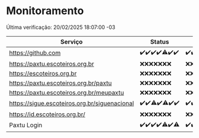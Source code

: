 # Monitoramento

Última verificação: 20/02/2025 18:07:00 -03

|Serviço|Status|Últimas 24h|
|---|---|---|
|https://github.com|<span title="2025-02-13: OK=23">✔️</span><span title="2025-02-14: OK=23">✔️</span><span title="2025-02-15: OK=23">✔️</span><span title="2025-02-16: OK=23">✔️</span><span title="2025-02-17: OK=22, Falhas=1">⚠️</span><span title="2025-02-18: OK=23">✔️</span><span title="2025-02-19: OK=20">✔️</span>|<span title="19/02/2025 18:07:00 -03 : 200">✔️</span><span title="19/02/2025 19:07:00 -03 : 200">✔️</span><span title="19/02/2025 20:08:00 -03 : 200">✔️</span><span title="19/02/2025 21:41:00 -03 : 200">✔️</span><span title="19/02/2025 23:10:00 -03 : 200">✔️</span><span title="20/02/2025 00:13:00 -03 : 200">✔️</span><span title="20/02/2025 01:10:00 -03 : 200">✔️</span><span title="20/02/2025 02:09:00 -03 : 200">✔️</span><span title="20/02/2025 03:12:00 -03 : 200">✔️</span><span title="20/02/2025 04:08:00 -03 : 200">✔️</span><span title="20/02/2025 05:11:00 -03 : 200">✔️</span><span title="20/02/2025 06:09:00 -03 : 200">✔️</span><span title="20/02/2025 07:09:00 -03 : 200">✔️</span><span title="20/02/2025 08:07:00 -03 : 200">✔️</span><span title="20/02/2025 09:15:00 -03 : 200">✔️</span><span title="20/02/2025 10:16:00 -03 : 200">✔️</span><span title="20/02/2025 11:08:00 -03 : 200">✔️</span><span title="20/02/2025 12:09:00 -03 : 200">✔️</span><span title="20/02/2025 13:10:00 -03 : 200">✔️</span><span title="20/02/2025 14:07:00 -03 : 200">✔️</span><span title="20/02/2025 15:11:00 -03 : 200">✔️</span><span title="20/02/2025 16:06:00 -03 : 200">✔️</span><span title="20/02/2025 18:07:00 -03 : 200">✔️</span>|
|https://paxtu.escoteiros.org.br|<span title="2025-02-13: Falhas=23">❌</span><span title="2025-02-14: Falhas=23">❌</span><span title="2025-02-15: Falhas=23">❌</span><span title="2025-02-16: Falhas=23">❌</span><span title="2025-02-17: Falhas=23">❌</span><span title="2025-02-18: Falhas=23">❌</span><span title="2025-02-19: Falhas=20">❌</span>|<span title="19/02/2025 18:07:00 -03 : 403">❌</span><span title="19/02/2025 19:07:00 -03 : 403">❌</span><span title="19/02/2025 20:08:00 -03 : 403">❌</span><span title="19/02/2025 21:41:00 -03 : 403">❌</span><span title="19/02/2025 23:10:00 -03 : 403">❌</span><span title="20/02/2025 00:13:00 -03 : 403">❌</span><span title="20/02/2025 01:10:00 -03 : 403">❌</span><span title="20/02/2025 02:09:00 -03 : 403">❌</span><span title="20/02/2025 03:12:00 -03 : 403">❌</span><span title="20/02/2025 04:08:00 -03 : 403">❌</span><span title="20/02/2025 05:11:00 -03 : 403">❌</span><span title="20/02/2025 06:09:00 -03 : 403">❌</span><span title="20/02/2025 07:09:00 -03 : 403">❌</span><span title="20/02/2025 08:07:00 -03 : 403">❌</span><span title="20/02/2025 09:15:00 -03 : 403">❌</span><span title="20/02/2025 10:16:00 -03 : 403">❌</span><span title="20/02/2025 11:08:00 -03 : 403">❌</span><span title="20/02/2025 12:09:00 -03 : 403">❌</span><span title="20/02/2025 13:10:00 -03 : 403">❌</span><span title="20/02/2025 14:07:00 -03 : 403">❌</span><span title="20/02/2025 15:11:00 -03 : 403">❌</span><span title="20/02/2025 16:06:00 -03 : 403">❌</span><span title="20/02/2025 18:07:00 -03 : 403">❌</span>|
|https://escoteiros.org.br|<span title="2025-02-13: Falhas=23">❌</span><span title="2025-02-14: Falhas=23">❌</span><span title="2025-02-15: Falhas=23">❌</span><span title="2025-02-16: Falhas=23">❌</span><span title="2025-02-17: Falhas=23">❌</span><span title="2025-02-18: Falhas=23">❌</span><span title="2025-02-19: Falhas=20">❌</span>|<span title="19/02/2025 18:07:00 -03 : 403">❌</span><span title="19/02/2025 19:07:00 -03 : 403">❌</span><span title="19/02/2025 20:08:00 -03 : 403">❌</span><span title="19/02/2025 21:41:00 -03 : 403">❌</span><span title="19/02/2025 23:10:00 -03 : 403">❌</span><span title="20/02/2025 00:13:00 -03 : 403">❌</span><span title="20/02/2025 01:10:00 -03 : 403">❌</span><span title="20/02/2025 02:09:00 -03 : 403">❌</span><span title="20/02/2025 03:12:00 -03 : 403">❌</span><span title="20/02/2025 04:08:00 -03 : 403">❌</span><span title="20/02/2025 05:11:00 -03 : 403">❌</span><span title="20/02/2025 06:09:00 -03 : 403">❌</span><span title="20/02/2025 07:09:00 -03 : 403">❌</span><span title="20/02/2025 08:07:00 -03 : 403">❌</span><span title="20/02/2025 09:15:00 -03 : 403">❌</span><span title="20/02/2025 10:16:00 -03 : 403">❌</span><span title="20/02/2025 11:08:00 -03 : 403">❌</span><span title="20/02/2025 12:09:00 -03 : 403">❌</span><span title="20/02/2025 13:10:00 -03 : 403">❌</span><span title="20/02/2025 14:07:00 -03 : 403">❌</span><span title="20/02/2025 15:11:00 -03 : 403">❌</span><span title="20/02/2025 16:06:00 -03 : 403">❌</span><span title="20/02/2025 18:07:00 -03 : 403">❌</span>|
|https://paxtu.escoteiros.org.br/paxtu|<span title="2025-02-13: Falhas=23">❌</span><span title="2025-02-14: Falhas=23">❌</span><span title="2025-02-15: Falhas=23">❌</span><span title="2025-02-16: Falhas=23">❌</span><span title="2025-02-17: Falhas=23">❌</span><span title="2025-02-18: Falhas=23">❌</span><span title="2025-02-19: Falhas=20">❌</span>|<span title="19/02/2025 18:07:00 -03 : 403">❌</span><span title="19/02/2025 19:07:00 -03 : 403">❌</span><span title="19/02/2025 20:08:00 -03 : 403">❌</span><span title="19/02/2025 21:41:00 -03 : 403">❌</span><span title="19/02/2025 23:10:00 -03 : 403">❌</span><span title="20/02/2025 00:13:00 -03 : 403">❌</span><span title="20/02/2025 01:10:00 -03 : 403">❌</span><span title="20/02/2025 02:09:00 -03 : 403">❌</span><span title="20/02/2025 03:12:00 -03 : 403">❌</span><span title="20/02/2025 04:08:00 -03 : 403">❌</span><span title="20/02/2025 05:11:00 -03 : 403">❌</span><span title="20/02/2025 06:09:00 -03 : 403">❌</span><span title="20/02/2025 07:09:00 -03 : 403">❌</span><span title="20/02/2025 08:07:00 -03 : 403">❌</span><span title="20/02/2025 09:15:00 -03 : 403">❌</span><span title="20/02/2025 10:16:00 -03 : 403">❌</span><span title="20/02/2025 11:08:00 -03 : 403">❌</span><span title="20/02/2025 12:09:00 -03 : 403">❌</span><span title="20/02/2025 13:10:00 -03 : 403">❌</span><span title="20/02/2025 14:07:00 -03 : 403">❌</span><span title="20/02/2025 15:11:00 -03 : 403">❌</span><span title="20/02/2025 16:06:00 -03 : 403">❌</span><span title="20/02/2025 18:07:00 -03 : 403">❌</span>|
|https://paxtu.escoteiros.org.br/meupaxtu|<span title="2025-02-13: Falhas=23">❌</span><span title="2025-02-14: Falhas=23">❌</span><span title="2025-02-15: Falhas=23">❌</span><span title="2025-02-16: Falhas=23">❌</span><span title="2025-02-17: Falhas=23">❌</span><span title="2025-02-18: Falhas=23">❌</span><span title="2025-02-19: Falhas=20">❌</span>|<span title="19/02/2025 18:07:00 -03 : 403">❌</span><span title="19/02/2025 19:07:00 -03 : 403">❌</span><span title="19/02/2025 20:08:00 -03 : 403">❌</span><span title="19/02/2025 21:41:00 -03 : 403">❌</span><span title="19/02/2025 23:10:00 -03 : 403">❌</span><span title="20/02/2025 00:13:00 -03 : 403">❌</span><span title="20/02/2025 01:10:00 -03 : 403">❌</span><span title="20/02/2025 02:09:00 -03 : 403">❌</span><span title="20/02/2025 03:12:00 -03 : 403">❌</span><span title="20/02/2025 04:08:00 -03 : 403">❌</span><span title="20/02/2025 05:11:00 -03 : 403">❌</span><span title="20/02/2025 06:09:00 -03 : 403">❌</span><span title="20/02/2025 07:09:00 -03 : 403">❌</span><span title="20/02/2025 08:07:00 -03 : 403">❌</span><span title="20/02/2025 09:15:00 -03 : 403">❌</span><span title="20/02/2025 10:16:00 -03 : 403">❌</span><span title="20/02/2025 11:08:00 -03 : 403">❌</span><span title="20/02/2025 12:09:00 -03 : 403">❌</span><span title="20/02/2025 13:10:00 -03 : 403">❌</span><span title="20/02/2025 14:07:00 -03 : 403">❌</span><span title="20/02/2025 15:11:00 -03 : 403">❌</span><span title="20/02/2025 16:06:00 -03 : 403">❌</span><span title="20/02/2025 18:07:00 -03 : 403">❌</span>|
|https://sigue.escoteiros.org.br/siguenacional|<span title="2025-02-13: OK=23">✔️</span><span title="2025-02-14: OK=23">✔️</span><span title="2025-02-15: OK=22, Falhas=1">⚠️</span><span title="2025-02-16: OK=23">✔️</span><span title="2025-02-17: OK=22, Falhas=1">⚠️</span><span title="2025-02-18: OK=23">✔️</span><span title="2025-02-19: OK=20">✔️</span>|<span title="19/02/2025 18:07:00 -03 : 200">✔️</span><span title="19/02/2025 19:07:00 -03 : 200">✔️</span><span title="19/02/2025 20:08:00 -03 : 200">✔️</span><span title="19/02/2025 21:41:00 -03 : 200">✔️</span><span title="19/02/2025 23:10:00 -03 : 502">❌</span><span title="20/02/2025 00:13:00 -03 : 200">✔️</span><span title="20/02/2025 01:10:00 -03 : 200">✔️</span><span title="20/02/2025 02:09:00 -03 : 200">✔️</span><span title="20/02/2025 03:12:00 -03 : 200">✔️</span><span title="20/02/2025 04:08:00 -03 : 200">✔️</span><span title="20/02/2025 05:11:00 -03 : 200">✔️</span><span title="20/02/2025 06:09:00 -03 : 200">✔️</span><span title="20/02/2025 07:09:00 -03 : 200">✔️</span><span title="20/02/2025 08:07:00 -03 : 200">✔️</span><span title="20/02/2025 09:15:00 -03 : 200">✔️</span><span title="20/02/2025 10:16:00 -03 : 200">✔️</span><span title="20/02/2025 11:08:00 -03 : 200">✔️</span><span title="20/02/2025 12:09:00 -03 : 200">✔️</span><span title="20/02/2025 13:10:00 -03 : 200">✔️</span><span title="20/02/2025 14:07:00 -03 : 200">✔️</span><span title="20/02/2025 15:11:00 -03 : 200">✔️</span><span title="20/02/2025 16:06:00 -03 : 200">✔️</span><span title="20/02/2025 18:07:00 -03 : 200">✔️</span>|
|https://id.escoteiros.org.br/|<span title="2025-02-13: Falhas=23">❌</span><span title="2025-02-14: Falhas=23">❌</span><span title="2025-02-15: Falhas=23">❌</span><span title="2025-02-16: Falhas=23">❌</span><span title="2025-02-17: Falhas=23">❌</span><span title="2025-02-18: Falhas=23">❌</span><span title="2025-02-19: Falhas=20">❌</span>|<span title="19/02/2025 18:07:00 -03 : 403">❌</span><span title="19/02/2025 19:07:00 -03 : 403">❌</span><span title="19/02/2025 20:08:00 -03 : 403">❌</span><span title="19/02/2025 21:41:00 -03 : 403">❌</span><span title="19/02/2025 23:10:00 -03 : 403">❌</span><span title="20/02/2025 00:13:00 -03 : 403">❌</span><span title="20/02/2025 01:10:00 -03 : 403">❌</span><span title="20/02/2025 02:09:00 -03 : 403">❌</span><span title="20/02/2025 03:12:00 -03 : 403">❌</span><span title="20/02/2025 04:08:00 -03 : 403">❌</span><span title="20/02/2025 05:11:00 -03 : 403">❌</span><span title="20/02/2025 06:09:00 -03 : 403">❌</span><span title="20/02/2025 07:09:00 -03 : 403">❌</span><span title="20/02/2025 08:07:00 -03 : 403">❌</span><span title="20/02/2025 09:15:00 -03 : 403">❌</span><span title="20/02/2025 10:16:00 -03 : 403">❌</span><span title="20/02/2025 11:08:00 -03 : 403">❌</span><span title="20/02/2025 12:09:00 -03 : 403">❌</span><span title="20/02/2025 13:10:00 -03 : 403">❌</span><span title="20/02/2025 14:07:00 -03 : 403">❌</span><span title="20/02/2025 15:11:00 -03 : 403">❌</span><span title="20/02/2025 16:06:00 -03 : 403">❌</span><span title="20/02/2025 18:07:00 -03 : 403">❌</span>|
|Paxtu Login|<span title="2025-02-13: OK=23">✔️</span><span title="2025-02-14: OK=23">✔️</span><span title="2025-02-15: OK=23">✔️</span><span title="2025-02-16: OK=23">✔️</span><span title="2025-02-17: OK=22, Falhas=1">⚠️</span><span title="2025-02-18: OK=23">✔️</span><span title="2025-02-19: OK=19, Falhas=1">⚠️</span>|<span title="19/02/2025 18:07:00 -03 : 200">✔️</span><span title="19/02/2025 19:07:00 -03 : 200">✔️</span><span title="19/02/2025 20:08:00 -03 : 200">✔️</span><span title="19/02/2025 21:41:00 -03 : 200">✔️</span><span title="19/02/2025 23:10:00 -03 : 502">❌</span><span title="20/02/2025 00:13:00 -03 : 200">✔️</span><span title="20/02/2025 01:10:00 -03 : 200">✔️</span><span title="20/02/2025 02:09:00 -03 : 200">✔️</span><span title="20/02/2025 03:12:00 -03 : 200">✔️</span><span title="20/02/2025 04:08:00 -03 : 200">✔️</span><span title="20/02/2025 05:11:00 -03 : 200">✔️</span><span title="20/02/2025 06:09:00 -03 : 200">✔️</span><span title="20/02/2025 07:09:00 -03 : 200">✔️</span><span title="20/02/2025 08:07:00 -03 : 200">✔️</span><span title="20/02/2025 09:15:00 -03 : 200">✔️</span><span title="20/02/2025 10:16:00 -03 : 200">✔️</span><span title="20/02/2025 11:08:00 -03 : 200">✔️</span><span title="20/02/2025 12:09:00 -03 : 200">✔️</span><span title="20/02/2025 13:10:00 -03 : 200">✔️</span><span title="20/02/2025 14:07:00 -03 : 200">✔️</span><span title="20/02/2025 15:11:00 -03 : 200">✔️</span><span title="20/02/2025 16:06:00 -03 : 200">✔️</span><span title="20/02/2025 18:07:00 -03 : 200">✔️</span>|
